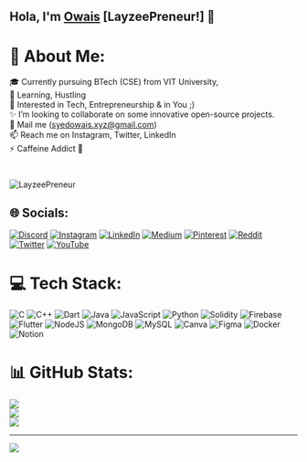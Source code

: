 ## Hola, I'm <a href="https://bit.ly/0wais">Owais</a> [LayzeePreneur!] 👋

# 💫 About Me:
🎓 Currently pursuing BTech (CSE) from VIT University,<br>🌱 Learning, Hustling<br>👀 Interested in Tech, Entrepreneurship & in You ;)<br>✨ I’m looking to collaborate on some innovative open-source projects.<br>💬 Mail me (syedowais.xyz@gmail.com)<br>📫 Reach me on Instagram, Twitter, LinkedIn<br>⚡ Caffeine Addict 👾

#
<p align="left"> <img src="https://komarev.com/ghpvc/?username=LayzeePreneur&label=Views&color=blue&style=plastic" alt="LayzeePreneur" /> </p>

## 🌐 Socials:
[![Discord](https://img.shields.io/badge/Discord-%237289DA.svg?logo=discord&logoColor=white)](htttps://discord.gg/CGGefNEP5S) [![Instagram](https://img.shields.io/badge/Instagram-%23E4405F.svg?logo=Instagram&logoColor=white)](https://instagram.com/syed_0wais) [![LinkedIn](https://img.shields.io/badge/LinkedIn-%230077B5.svg?logo=linkedin&logoColor=white)](https://linkedin.com/in/syed-0wais) [![Medium](https://img.shields.io/badge/Medium-12100E?logo=medium&logoColor=white)](https://medium.com/@LayzeePreneur) [![Pinterest](https://img.shields.io/badge/Pinterest-%23E60023.svg?logo=Pinterest&logoColor=white)](https://pinterest.com/LayzeePreneur) [![Reddit](https://img.shields.io/badge/Reddit-%23FF4500.svg?logo=Reddit&logoColor=white)](https://reddit.com/user/LayzeePreneur) [![Twitter](https://img.shields.io/badge/Twitter-%231DA1F2.svg?logo=Twitter&logoColor=white)](https://twitter.com/LayzeePreneur) [![YouTube](https://img.shields.io/badge/YouTube-%23FF0000.svg?logo=YouTube&logoColor=white)](https://www.youtube.com/channel/UC7WjQnR3zHp5V52h3UmYQXg) 

# 💻 Tech Stack:
![C](https://img.shields.io/badge/c-%2300599C.svg?style=for-the-badge&logo=c&logoColor=white) ![C++](https://img.shields.io/badge/c++-%2300599C.svg?style=for-the-badge&logo=c%2B%2B&logoColor=white) ![Dart](https://img.shields.io/badge/dart-%230175C2.svg?style=for-the-badge&logo=dart&logoColor=white) ![Java](https://img.shields.io/badge/java-%23ED8B00.svg?style=for-the-badge&logo=java&logoColor=white) ![JavaScript](https://img.shields.io/badge/javascript-%23323330.svg?style=for-the-badge&logo=javascript&logoColor=%23F7DF1E) ![Python](https://img.shields.io/badge/python-3670A0?style=for-the-badge&logo=python&logoColor=ffdd54) ![Solidity](https://img.shields.io/badge/Solidity-%23363636.svg?style=for-the-badge&logo=solidity&logoColor=white) ![Firebase](https://img.shields.io/badge/firebase-%23039BE5.svg?style=for-the-badge&logo=firebase) ![Flutter](https://img.shields.io/badge/Flutter-%2302569B.svg?style=for-the-badge&logo=Flutter&logoColor=white) ![NodeJS](https://img.shields.io/badge/node.js-6DA55F?style=for-the-badge&logo=node.js&logoColor=white)  ![MongoDB](https://img.shields.io/badge/MongoDB-%234ea94b.svg?style=for-the-badge&logo=mongodb&logoColor=white) ![MySQL](https://img.shields.io/badge/mysql-%2300f.svg?style=for-the-badge&logo=mysql&logoColor=white) ![Canva](https://img.shields.io/badge/Canva-%2300C4CC.svg?style=for-the-badge&logo=Canva&logoColor=white) 	![Figma](https://img.shields.io/badge/figma-%23F24E1E.svg?style=for-the-badge&logo=figma&logoColor=white) ![Docker](https://img.shields.io/badge/docker-%230db7ed.svg?style=for-the-badge&logo=docker&logoColor=white) ![Notion](https://img.shields.io/badge/Notion-%23000000.svg?style=for-the-badge&logo=notion&logoColor=white)
# 📊 GitHub Stats:
![](https://github-readme-stats.vercel.app/api?username=LayzeePreneur&theme=city_light&hide_border=false&include_all_commits=true&count_private=true)<br/>
![](https://github-readme-streak-stats.herokuapp.com/?user=LayzeePreneur&theme=city_light&hide_border=false)<br/>
![](https://github-readme-stats.vercel.app/api/top-langs/?username=LayzeePreneur&theme=city_light&hide_border=false&include_all_commits=true&count_private=true&layout=compact)

---
[![](https://visitcount.itsvg.in/api?id=LayzeePreneur&icon=0&color=0)](https://visitcount.itsvg.in)
